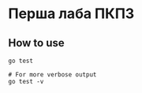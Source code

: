 # Перша лаба ПКПЗ

## How to use

```shell
go test
```

```shell
# For more verbose output
go test -v
```
